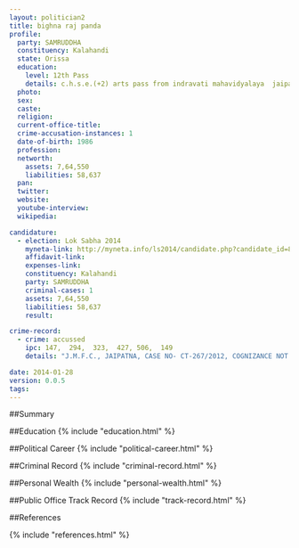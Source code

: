 ```yaml
---
layout: politician2
title: bighna raj panda
profile: 
  party: SAMRUDDHA
  constituency: Kalahandi
  state: Orissa
  education: 
    level: 12th Pass
    details: c.h.s.e.(+2) arts pass from indravati mahavidyalaya  jaipatna in the year 2001
  photo: 
  sex: 
  caste: 
  religion: 
  current-office-title: 
  crime-accusation-instances: 1
  date-of-birth: 1986
  profession: 
  networth: 
    assets: 7,64,550
    liabilities: 58,637
  pan: 
  twitter: 
  website: 
  youtube-interview: 
  wikipedia: 

candidature: 
  - election: Lok Sabha 2014
    myneta-link: http://myneta.info/ls2014/candidate.php?candidate_id=809
    affidavit-link: 
    expenses-link: 
    constituency: Kalahandi 
    party: SAMRUDDHA
    criminal-cases: 1
    assets: 7,64,550
    liabilities: 58,637
    result:  

crime-record: 
  - crime: accussed
    ipc: 147,  294,  323,  427, 506,  149
    details: "J.M.F.C., JAIPATNA, CASE NO- CT-267/2012, COGNIZANCE NOT YET TAKEN BY THE HON'BLE COURT" 

date: 2014-01-28
version: 0.0.5
tags: 
---
```

##Summary


##Education
{% include "education.html" %}


##Political Career
{% include "political-career.html" %}


##Criminal Record
{% include "criminal-record.html" %}


##Personal Wealth
{% include "personal-wealth.html" %}


##Public Office Track Record
{% include "track-record.html" %}


##References


{% include "references.html" %}